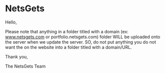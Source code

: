 # NetsGets

Hello,

Please note that anything in a folder titled with a domain (ex: www.netsgets.com or portfolio.netsgets.com) folder WILL 
be uploaded onto the server when we update the server. SO, do not put anything you do not want the on the website
into a folder titled with a domain/URL.

Thank you,

The NetsGets Team